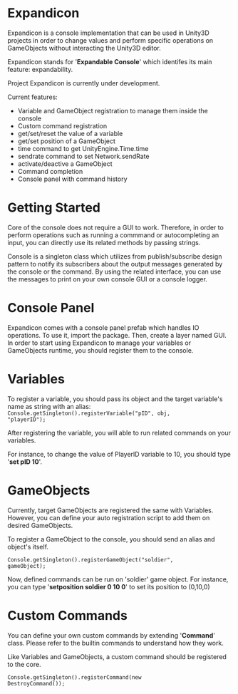Expandicon
==========

Expandicon is a console implementation that can be used in Unity3D projects in order to change values and perform specific operations on GameObjects without interacting the Unity3D editor. 

Expandicon stands for '<b>Expandable Console</b>' which identifes its main feature: expandability.

Project Expandicon is currently under development.

Current features:

- Variable and GameObject registration to manage them inside the console
- Custom command registration
- get/set/reset the value of a variable
- get/set position of a GameObject
- time command to get UnityEngine.Time.time
- sendrate command to set Network.sendRate
- activate/deactive a GameObject
- Command completion
- Console panel with command history


Getting Started
===============

Core of the console does not require a GUI to work. Therefore, in order to perform operations such as running a commmand or autocompleting an input, you can directly use its related methods by passing strings.

Console is a singleton class which utilizes from publish/subscribe design pattern to notify its subscribers about the output messages generated by the console or the command. By using the related interface, you can use the messages to print on your own console GUI or a console logger.


Console Panel
=============

Expandicon comes with a console panel prefab which handles IO operations. To use it, import the package. Then, create a layer named GUI. 
In order to start using Expandicon to manage your variables or GameObjects runtime, you should register them to the console. 

Variables
=========

To register a variable, you should pass its object and the target variable's name as string with an alias:
<code>Console.getSingleton().registerVariable("pID", obj, "playerID");</code>

After registering the variable, you will able to run related commands on your variables.

For instance, to change the value of PlayerID variable to 10, you should type '<b>set pID 10</b>'.


GameObjects
===========

Currently, target GameObjects are registered the same with Variables. However, you can define your auto registration script to add them on desired GameObjects.

To register a GameObject to the console, you should send an alias and object's itself.
 
<code>Console.getSingleton().registerGameObject("soldier", gameObject);</code>

Now, defined commands can be run on 'soldier' game object. For instance, you can type '<b>setposition soldier 0 10 0</b>' to set its position to (0,10,0)

Custom Commands
===============

You can define your own custom commands by extending '<b>Command</b>' class. Please refer to the builtin commands to understand how they work.

Like Variables and GameObjects, a custom command should be registered to the core.

<code>Console.getSingleton().registerCommand(new DestroyCommand());</code>



